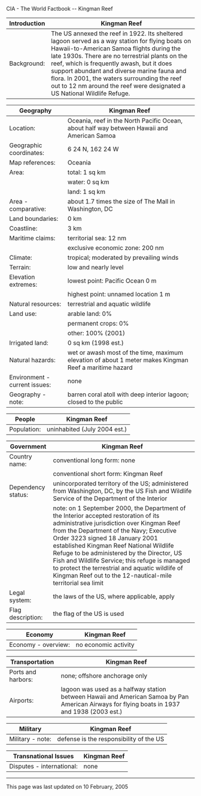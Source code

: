 CIA - The World Factbook -- Kingman Reef

| Introduction | Kingman Reef |
| --- | --- |
| Background: | The US annexed the reef in 1922. Its sheltered lagoon served as a way station for flying boats on Hawaii-to-American Samoa flights during the late 1930s. There are no terrestrial plants on the reef, which is frequently awash, but it does support abundant and diverse marine fauna and flora. In 2001, the waters surrounding the reef out to 12 nm around the reef were designated a US National Wildlife Refuge. |

| Geography | Kingman Reef |
| --- | --- |
| Location: | Oceania, reef in the North Pacific Ocean, about half way between Hawaii and American Samoa |
| Geographic coordinates: | 6 24 N, 162 24 W |
| Map references: | Oceania |
| Area: | total: 1 sq km |
| | water: 0 sq km |
| | land: 1 sq km |
| Area - comparative: | about 1.7 times the size of The Mall in Washington, DC |
| Land boundaries: | 0 km |
| Coastline: | 3 km |
| Maritime claims: | territorial sea: 12 nm |
| | exclusive economic zone: 200 nm |
| Climate: | tropical; moderated by prevailing winds |
| Terrain: | low and nearly level |
| Elevation extremes: | lowest point: Pacific Ocean 0 m |
| | highest point: unnamed location 1 m |
| Natural resources: | terrestrial and aquatic wildlife |
| Land use: | arable land: 0% |
| | permanent crops: 0% |
| | other: 100% (2001) |
| Irrigated land: | 0 sq km (1998 est.) |
| Natural hazards: | wet or awash most of the time, maximum elevation of about 1 meter makes Kingman Reef a maritime hazard |
| Environment - current issues: | none |
| Geography - note: | barren coral atoll with deep interior lagoon; closed to the public |

| People | Kingman Reef |
| --- | --- |
| Population: | uninhabited (July 2004 est.) |

| Government | Kingman Reef |
| --- | --- |
| Country name: | conventional long form: none |
| | conventional short form: Kingman Reef |
| Dependency status: | unincorporated territory of the US; administered from Washington, DC, by the US Fish and Wildlife Service of the Department of the Interior |
| | note: on 1 September 2000, the Department of the Interior accepted restoration of its administrative jurisdiction over Kingman Reef from the Department of the Navy; Executive Order 3223 signed 18 January 2001 established Kingman Reef National Wildlife Refuge to be administered by the Director, US Fish and Wildlife Service; this refuge is managed to protect the terrestrial and aquatic wildlife of Kingman Reef out to the 12-nautical-mile territorial sea limit |
| Legal system: | the laws of the US, where applicable, apply |
| Flag description: | the flag of the US is used |

| Economy | Kingman Reef |
| --- | --- |
| Economy - overview: | no economic activity |

| Transportation | Kingman Reef |
| --- | --- |
| Ports and harbors: | none; offshore anchorage only |
| Airports: | lagoon was used as a halfway station between Hawaii and American Samoa by Pan American Airways for flying boats in 1937 and 1938 (2003 est.) |

| Military | Kingman Reef |
| --- | --- |
| Military - note: | defense is the responsibility of the US |

| Transnational Issues | Kingman Reef |
| --- | --- |
| Disputes - international: | none |

---
This page was last updated on 10 February, 2005                      